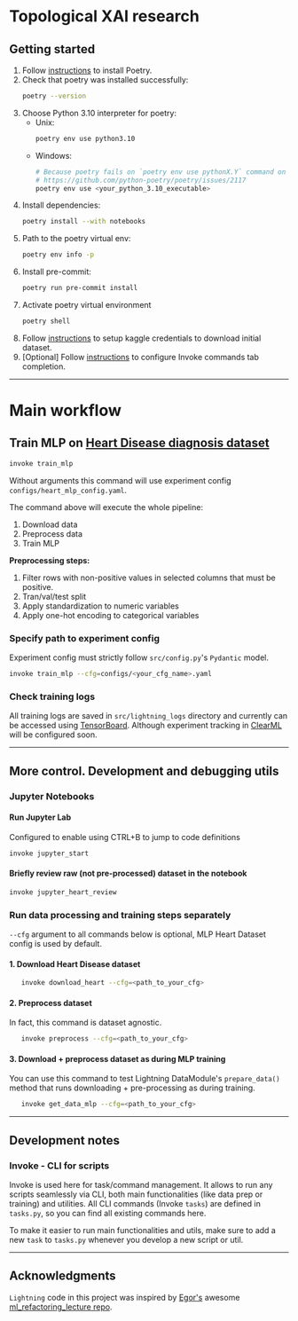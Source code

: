 # Topological XAI research

## Getting started

1. Follow [instructions](https://github.com/python-poetry/install.python-poetry.org) to install Poetry.
1. Check that poetry was installed successfully:
   ```bash
   poetry --version
   ```
1. Choose Python 3.10 interpreter for poetry:
   - Unix:
     ```bash
     poetry env use python3.10
     ```
   - Windows:
     ```bash
     # Because poetry fails on `poetry env use pythonX.Y` command on Windows
     # https://github.com/python-poetry/poetry/issues/2117
     poetry env use <your_python_3.10_executable>
     ```
1. Install dependencies:
   ```bash
   poetry install --with notebooks
   ```
1. Path to the poetry virtual env:
   ```bash
   poetry env info -p
   ```
1. Install pre-commit:
   ```bash
   poetry run pre-commit install
   ```
1. Activate poetry virtual environment
   ```bash
   poetry shell
   ```
1. Follow [instructions](https://www.kaggle.com/docs/api#authentication) to setup kaggle credentials to download initial dataset.
1. \[Optional\] Follow [instructions](https://docs.pyinvoke.org/en/1.0/invoke.html#shell-tab-completion) to configure Invoke commands tab completion.

______________________________________________________________________

# Main workflow

## Train MLP on [Heart Disease diagnosis dataset](https://www.kaggle.com/datasets/fedesoriano/heart-failure-prediction)

```bash
invoke train_mlp
```

Without arguments this command will use experiment config `configs/heart_mlp_config.yaml`.

The command above will execute the whole pipeline:

1. Download data
1. Preprocess data
1. Train MLP

**Preprocessing steps:**

1. Filter rows with non-positive values in selected columns that must be positive.
1. Tran/val/test split
1. Apply standardization to numeric variables
1. Apply one-hot encoding to categorical variables

### Specify path to experiment config

Experiment config must strictly follow `src/config.py`'s `Pydantic` model.

```bash
invoke train_mlp --cfg=configs/<your_cfg_name>.yaml
```

### Check training logs

All training logs are saved in `src/lightning_logs` directory and currently can be accessed using [TensorBoard](https://www.tensorflow.org/tensorboard/get_started#:~:text=TensorBoard%20is%20a%20tool%20for,dimensional%20space%2C%20and%20much%20more.). Although experiment tracking in [ClearML](https://clear.ml/docs/latest/docs/) will be configured soon.

______________________________________________________________________

## More control. Development and debugging utils

### Jupyter Notebooks

#### Run Jupyter Lab

Configured to enable using CTRL+B to jump to code definitions

```bash
invoke jupyter_start
```

#### Briefly review raw (not pre-processed) dataset in the notebook

```bash
invoke jupyter_heart_review
```

### Run data processing and training steps separately

`--cfg` argument to all commands below is optional, MLP Heart Dataset config is used by default.

#### 1. Download Heart Disease dataset

```bash
   invoke download_heart --cfg=<path_to_your_cfg>
```

#### 2. Preprocess dataset

In fact, this command is dataset agnostic.

```bash
   invoke preprocess --cfg=<path_to_your_cfg>
```

#### 3. Download + preprocess dataset as during MLP training

You can use this command to test Lightning DataModule's `prepare_data()` method that runs downloading + pre-processing as during training.

```bash
   invoke get_data_mlp --cfg=<path_to_your_cfg>
```

______________________________________________________________________

## Development notes

### Invoke - CLI for scripts

Invoke is used here for task/command management. It allows to run any scripts seamlessly via CLI, both main functionalities (like data prep or training) and utilities.  All CLI commands (Invoke `tasks`) are defined in `tasks.py`, so you can find all existing commands here.

To make it easier to run main functionalities and utils, make sure to add a new `task` to `tasks.py` whenever you develop a new script or util.

______________________________________________________________________

## Acknowledgments

`Lightning` code in this project was inspired by [Egor's](https://github.com/EgorOs) awesome [ml_refactoring_lecture repo](https://github.com/EgorOs/ml_refactoring_lecture/tree/main).
